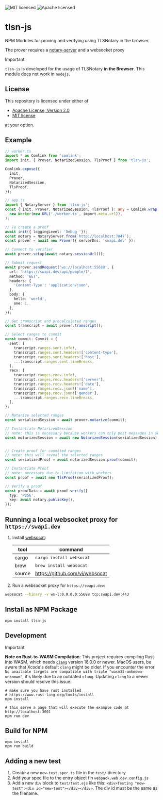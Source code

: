 ![MIT licensed][mit-badge]
![Apache licensed][apache-badge]

[mit-badge]: https://img.shields.io/badge/license-MIT-blue.svg
[apache-badge]: https://img.shields.io/github/license/saltstack/salt

# tlsn-js

NPM Modules for proving and verifying using TLSNotary in the browser.

The prover requires a [notary-server](https://github.com/tlsnotary/notary-server) and a websocket proxy

> [!IMPORTANT]
> `tlsn-js` is developed for the usage of TLSNotary **in the Browser**. This module does not work in `nodejs`.

## License
This repository is licensed under either of

- [Apache License, Version 2.0](http://www.apache.org/licenses/LICENSE-2.0)
- [MIT license](http://opensource.org/licenses/MIT)

at your option.

## Example
```ts
// worker.ts
import * as Comlink from 'comlink';
import init, { Prover, NotarizedSession, TlsProof } from 'tlsn-js';

Comlink.expose({
  init,
  Prover,
  NotarizedSession,
  TlsProof,
});

```
```ts
// app.ts
import { NotaryServer } from 'tlsn-js';
const { init, Prover, NotarizedSession, TlsProof }: any = Comlink.wrap(
  new Worker(new URL('./worker.ts', import.meta.url)),
);

// To create a proof
await init({ loggingLevel: 'Debug '});
const notary = NotaryServer.from(`http://localhost:7047`);
const prover = await new Prover({ serverDns: 'swapi.dev' });

// Connect to verifier
await prover.setup(await notary.sessionUrl());

// Submit request
await prover.sendRequest('ws://localhost:55688', {
  url: 'https://swapi.dev/api/people/1',
  method: 'GET',
  headers: {
    'Content-Type': 'application/json',
  },
  body: {
    hello: 'world',
    one: 1,
  },
});

// Get transcript and precalculated ranges
const transcript = await prover.transcript();

// Select ranges to commit 
const commit: Commit = {
  sent: [
    transcript.ranges.sent.info!,
    transcript.ranges.sent.headers!['content-type'],
    transcript.ranges.sent.headers!['host'],
    ...transcript.ranges.sent.lineBreaks,
  ],
  recv: [
    transcript.ranges.recv.info!,
    transcript.ranges.recv.headers!['server'],
    transcript.ranges.recv.headers!['date'],
    transcript.ranges.recv.json!['name'],
    transcript.ranges.recv.json!['gender'],
    ...transcript.ranges.recv.lineBreaks,
  ],
};

// Notarize selected ranges
const serializedSession = await prover.notarize(commit);

// Instantiate NotarizedSession
// note: this is necessary because workers can only post messages in serializable values
const notarizedSession = await new NotarizedSession(serializedSession);


// Create proof for commited ranges
// note: this will reveal the selected ranges
const serializedProof = await notarizedSession.proof(commit);

// Instantiate Proof
// note: necessary due to limitation with workers
const proof = await new TlsProof(serializedProof);

// Verify a proof
const proofData = await proof.verify({
  typ: 'P256',
  key: await notary.publicKey(),
});
```

## Running a local websocket proxy for `https://swapi.dev`

1. Install [websocat](https://github.com/vi/websocat):

    | tool   | command                       |
    |--------|-------------------------------|
    | cargo  | `cargo install websocat`      |
    | brew   | `brew install websocat`       |
    | source | https://github.com/vi/websocat|

2. Run a websocket proxy for `https://swapi.dev`:
```sh
websocat --binary -v ws-l:0.0.0.0:55688 tcp:swapi.dev:443
```

## Install as NPM Package

```
npm install tlsn-js
```

## Development

> [!IMPORTANT]
> **Note on Rust-to-WASM Compilation**: This project requires compiling Rust into WASM, which needs [`clang`](https://clang.llvm.org/) version 16.0.0 or newer. MacOS users, be aware that Xcode's default `clang` might be older. If you encounter the error `No available targets are compatible with triple "wasm32-unknown-unknown"`, it's likely due to an outdated `clang`. Updating `clang` to a newer version should resolve this issue.

```
# make sure you have rust installed
# https://www.rust-lang.org/tools/install
npm install

# this serve a page that will execute the example code at http://localhost:3001 
npm run dev
```

## Build for NPM

```
npm install
npm run build
```

## Adding a new test
1. Create a new `new-test.spec.ts` file in the `test/` directory
2. Add your spec file to the entry object fin `webpack.web.dev.config.js`
3. Add a new `div` block to `test/test.ejs` like this: `<div>Testing "new-test":<div id="new-test"></div></div>`. The div id must be the same as the filename.


